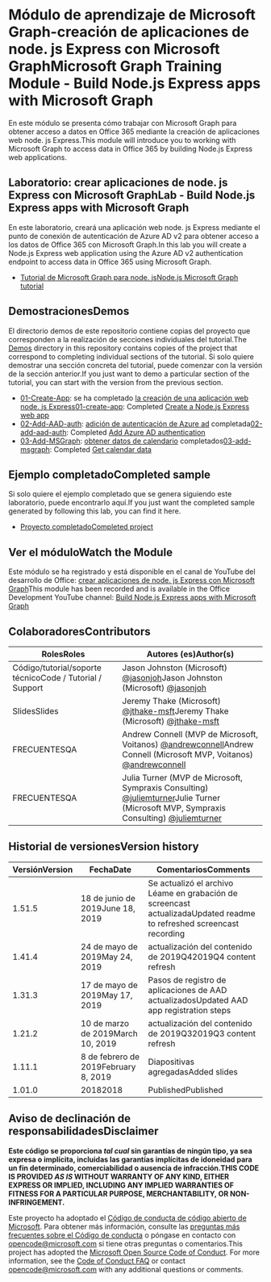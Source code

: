 # <a name="microsoft-graph-training-module---build-nodejs-express-apps-with-microsoft-graph"></a><span data-ttu-id="bbdec-101">Módulo de aprendizaje de Microsoft Graph-creación de aplicaciones de node. js Express con Microsoft Graph</span><span class="sxs-lookup"><span data-stu-id="bbdec-101">Microsoft Graph Training Module - Build Node.js Express apps with Microsoft Graph</span></span>

<span data-ttu-id="bbdec-102">En este módulo se presenta cómo trabajar con Microsoft Graph para obtener acceso a datos en Office 365 mediante la creación de aplicaciones web node. js Express.</span><span class="sxs-lookup"><span data-stu-id="bbdec-102">This module will introduce you to working with Microsoft Graph to access data in Office 365 by building Node.js Express web applications.</span></span>

## <a name="lab---build-nodejs-express-apps-with-microsoft-graph"></a><span data-ttu-id="bbdec-103">Laboratorio: crear aplicaciones de node. js Express con Microsoft Graph</span><span class="sxs-lookup"><span data-stu-id="bbdec-103">Lab - Build Node.js Express apps with Microsoft Graph</span></span>

<span data-ttu-id="bbdec-104">En este laboratorio, creará una aplicación web node. js Express mediante el punto de conexión de autenticación de Azure AD v2 para obtener acceso a los datos de Office 365 con Microsoft Graph.</span><span class="sxs-lookup"><span data-stu-id="bbdec-104">In this lab you will create a Node.js Express web application using the Azure AD v2 authentication endpoint to access data in Office 365 using Microsoft Graph.</span></span>

- [<span data-ttu-id="bbdec-105">Tutorial de Microsoft Graph para node. js</span><span class="sxs-lookup"><span data-stu-id="bbdec-105">Node.js Microsoft Graph tutorial</span></span>](https://docs.microsoft.com/graph/training/node-tutorial)

## <a name="demos"></a><span data-ttu-id="bbdec-106">Demostraciones</span><span class="sxs-lookup"><span data-stu-id="bbdec-106">Demos</span></span>

<span data-ttu-id="bbdec-107">El [](./Demos) directorio demos de este repositorio contiene copias del proyecto que corresponden a la realización de secciones individuales del tutorial.</span><span class="sxs-lookup"><span data-stu-id="bbdec-107">The [Demos](./Demos) directory in this repository contains copies of the project that correspond to completing individual sections of the tutorial.</span></span> <span data-ttu-id="bbdec-108">Si solo quiere demostrar una sección concreta del tutorial, puede comenzar con la versión de la sección anterior.</span><span class="sxs-lookup"><span data-stu-id="bbdec-108">If you just want to demo a particular section of the tutorial, you can start with the version from the previous section.</span></span>

- <span data-ttu-id="bbdec-109">[01-Create-App](Demos/01-create-app): se ha completado [la creación de una aplicación web node. js Express](https://docs.microsoft.com/graph/training/node-tutorial?tutorial-step=1)</span><span class="sxs-lookup"><span data-stu-id="bbdec-109">[01-create-app](Demos/01-create-app): Completed [Create a Node.js Express web app](https://docs.microsoft.com/graph/training/node-tutorial?tutorial-step=1)</span></span>
- <span data-ttu-id="bbdec-110">[02-Add-AAD-auth](Demos/02-add-aad-auth): [adición de autenticación de Azure ad](https://docs.microsoft.com/graph/training/node-tutorial?tutorial-step=3) completada</span><span class="sxs-lookup"><span data-stu-id="bbdec-110">[02-add-aad-auth](Demos/02-add-aad-auth): Completed [Add Azure AD authentication](https://docs.microsoft.com/graph/training/node-tutorial?tutorial-step=3)</span></span>
- <span data-ttu-id="bbdec-111">[03-Add-MSGraph](Demos/03-add-msgraph): [obtener datos de calendario](https://docs.microsoft.com/graph/training/node-tutorial?tutorial-step=4) completados</span><span class="sxs-lookup"><span data-stu-id="bbdec-111">[03-add-msgraph](Demos/03-add-msgraph): Completed [Get calendar data](https://docs.microsoft.com/graph/training/node-tutorial?tutorial-step=4)</span></span>

## <a name="completed-sample"></a><span data-ttu-id="bbdec-112">Ejemplo completado</span><span class="sxs-lookup"><span data-stu-id="bbdec-112">Completed sample</span></span>

<span data-ttu-id="bbdec-113">Si solo quiere el ejemplo completado que se genera siguiendo este laboratorio, puede encontrarlo aquí.</span><span class="sxs-lookup"><span data-stu-id="bbdec-113">If you just want the completed sample generated by following this lab, you can find it here.</span></span>

- [<span data-ttu-id="bbdec-114">Proyecto completado</span><span class="sxs-lookup"><span data-stu-id="bbdec-114">Completed project</span></span>](Demos/03-add-msgraph)

## <a name="watch-the-module"></a><span data-ttu-id="bbdec-115">Ver el módulo</span><span class="sxs-lookup"><span data-stu-id="bbdec-115">Watch the Module</span></span>

<span data-ttu-id="bbdec-116">Este módulo se ha registrado y está disponible en el canal de YouTube del desarrollo de Office: [crear aplicaciones de node. js Express con Microsoft Graph](https://youtu.be/n6q8Cm-pTYY)</span><span class="sxs-lookup"><span data-stu-id="bbdec-116">This module has been recorded and is available in the Office Development YouTube channel: [Build Node.js Express apps with Microsoft Graph](https://youtu.be/n6q8Cm-pTYY)</span></span>

## <a name="contributors"></a><span data-ttu-id="bbdec-117">Colaboradores</span><span class="sxs-lookup"><span data-stu-id="bbdec-117">Contributors</span></span>

|           <span data-ttu-id="bbdec-118">Roles</span><span class="sxs-lookup"><span data-stu-id="bbdec-118">Roles</span></span>            |                                           <span data-ttu-id="bbdec-119">Autores (es)</span><span class="sxs-lookup"><span data-stu-id="bbdec-119">Author(s)</span></span>                                           |
| -------------------------- | --------------------------------------------------------------------------------------------- |
| <span data-ttu-id="bbdec-120">Código/tutorial/soporte técnico</span><span class="sxs-lookup"><span data-stu-id="bbdec-120">Code / Tutorial  / Support</span></span> | <span data-ttu-id="bbdec-121">Jason Johnston (Microsoft) [@jasonjoh](//github.com/jasonjoh)</span><span class="sxs-lookup"><span data-stu-id="bbdec-121">Jason Johnston (Microsoft) [@jasonjoh](//github.com/jasonjoh)</span></span>                                 |
| <span data-ttu-id="bbdec-122">Slides</span><span class="sxs-lookup"><span data-stu-id="bbdec-122">Slides</span></span>                     | <span data-ttu-id="bbdec-123">Jeremy Thake (Microsoft) [@jthake-msft](//github.com/jthake-msft)</span><span class="sxs-lookup"><span data-stu-id="bbdec-123">Jeremy Thake (Microsoft) [@jthake-msft](//github.com/jthake-msft)</span></span>                             |
| <span data-ttu-id="bbdec-124">FRECUENTES</span><span class="sxs-lookup"><span data-stu-id="bbdec-124">QA</span></span>                         | <span data-ttu-id="bbdec-125">Andrew Connell (MVP de Microsoft, Voitanos) [@andrewconnell](//github.com/andrewconnell)</span><span class="sxs-lookup"><span data-stu-id="bbdec-125">Andrew Connell (Microsoft MVP, Voitanos) [@andrewconnell](//github.com/andrewconnell)</span></span>         |
| <span data-ttu-id="bbdec-126">FRECUENTES</span><span class="sxs-lookup"><span data-stu-id="bbdec-126">QA</span></span>                         | <span data-ttu-id="bbdec-127">Julia Turner (MVP de Microsoft, Sympraxis Consulting) [@juliemturner](//github.com/juliemturner)</span><span class="sxs-lookup"><span data-stu-id="bbdec-127">Julie Turner (Microsoft MVP, Sympraxis Consulting) [@juliemturner](//github.com/juliemturner)</span></span> |

## <a name="version-history"></a><span data-ttu-id="bbdec-128">Historial de versiones</span><span class="sxs-lookup"><span data-stu-id="bbdec-128">Version history</span></span>

| <span data-ttu-id="bbdec-129">Versión</span><span class="sxs-lookup"><span data-stu-id="bbdec-129">Version</span></span> |       <span data-ttu-id="bbdec-130">Fecha</span><span class="sxs-lookup"><span data-stu-id="bbdec-130">Date</span></span>       |                     <span data-ttu-id="bbdec-131">Comentarios</span><span class="sxs-lookup"><span data-stu-id="bbdec-131">Comments</span></span>                     |
| ------- | ---------------- | ------------------------------------------------ |
| <span data-ttu-id="bbdec-132">1.5</span><span class="sxs-lookup"><span data-stu-id="bbdec-132">1.5</span></span>     | <span data-ttu-id="bbdec-133">18 de junio de 2019</span><span class="sxs-lookup"><span data-stu-id="bbdec-133">June 18, 2019</span></span>    | <span data-ttu-id="bbdec-134">Se actualizó el archivo Léame en grabación de screencast actualizada</span><span class="sxs-lookup"><span data-stu-id="bbdec-134">Updated readme to refreshed screencast recording</span></span> |
| <span data-ttu-id="bbdec-135">1.4</span><span class="sxs-lookup"><span data-stu-id="bbdec-135">1.4</span></span>     | <span data-ttu-id="bbdec-136">24 de mayo de 2019</span><span class="sxs-lookup"><span data-stu-id="bbdec-136">May 24, 2019</span></span>     | <span data-ttu-id="bbdec-137">actualización del contenido de 2019Q4</span><span class="sxs-lookup"><span data-stu-id="bbdec-137">2019Q4 content refresh</span></span>                           |
| <span data-ttu-id="bbdec-138">1.3</span><span class="sxs-lookup"><span data-stu-id="bbdec-138">1.3</span></span>     | <span data-ttu-id="bbdec-139">17 de mayo de 2019</span><span class="sxs-lookup"><span data-stu-id="bbdec-139">May 17, 2019</span></span>     | <span data-ttu-id="bbdec-140">Pasos de registro de aplicaciones de AAD actualizados</span><span class="sxs-lookup"><span data-stu-id="bbdec-140">Updated AAD app registration steps</span></span>               |
| <span data-ttu-id="bbdec-141">1.2</span><span class="sxs-lookup"><span data-stu-id="bbdec-141">1.2</span></span>     | <span data-ttu-id="bbdec-142">10 de marzo de 2019</span><span class="sxs-lookup"><span data-stu-id="bbdec-142">March 10, 2019</span></span>   | <span data-ttu-id="bbdec-143">actualización del contenido de 2019Q3</span><span class="sxs-lookup"><span data-stu-id="bbdec-143">2019Q3 content refresh</span></span>                           |
| <span data-ttu-id="bbdec-144">1.1</span><span class="sxs-lookup"><span data-stu-id="bbdec-144">1.1</span></span>     | <span data-ttu-id="bbdec-145">8 de febrero de 2019</span><span class="sxs-lookup"><span data-stu-id="bbdec-145">February 8, 2019</span></span> | <span data-ttu-id="bbdec-146">Diapositivas agregadas</span><span class="sxs-lookup"><span data-stu-id="bbdec-146">Added slides</span></span>                                     |
| <span data-ttu-id="bbdec-147">1.0</span><span class="sxs-lookup"><span data-stu-id="bbdec-147">1.0</span></span>     | <span data-ttu-id="bbdec-148">2018</span><span class="sxs-lookup"><span data-stu-id="bbdec-148">2018</span></span>             | <span data-ttu-id="bbdec-149">Published</span><span class="sxs-lookup"><span data-stu-id="bbdec-149">Published</span></span>                                        |

## <a name="disclaimer"></a><span data-ttu-id="bbdec-150">Aviso de declinación de responsabilidades</span><span class="sxs-lookup"><span data-stu-id="bbdec-150">Disclaimer</span></span>

<span data-ttu-id="bbdec-151">**Este código se proporciona *tal cual* sin garantías de ningún tipo, ya sea expresa o implícita, incluidas las garantías implícitas de idoneidad para un fin determinado, comerciabilidad o ausencia de infracción.**</span><span class="sxs-lookup"><span data-stu-id="bbdec-151">**THIS CODE IS PROVIDED *AS IS* WITHOUT WARRANTY OF ANY KIND, EITHER EXPRESS OR IMPLIED, INCLUDING ANY IMPLIED WARRANTIES OF FITNESS FOR A PARTICULAR PURPOSE, MERCHANTABILITY, OR NON-INFRINGEMENT.**</span></span>

<span data-ttu-id="bbdec-p102">Este proyecto ha adoptado el [Código de conducta de código abierto de Microsoft](https://opensource.microsoft.com/codeofconduct/). Para obtener más información, consulte las [preguntas más frecuentes sobre el Código de conducta](https://opensource.microsoft.com/codeofconduct/faq/) o póngase en contacto con [opencode@microsoft.com](mailto:opencode@microsoft.com) si tiene otras preguntas o comentarios.</span><span class="sxs-lookup"><span data-stu-id="bbdec-p102">This project has adopted the [Microsoft Open Source Code of Conduct](https://opensource.microsoft.com/codeofconduct/). For more information, see the [Code of Conduct FAQ](https://opensource.microsoft.com/codeofconduct/faq/) or contact [opencode@microsoft.com](mailto:opencode@microsoft.com) with any additional questions or comments.</span></span>
